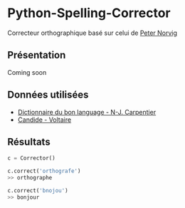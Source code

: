 # Python-Spelling-Corrector

Correcteur orthographique basé sur celui de [Peter Norvig](http://norvig.com/)

Présentation
------------

Coming soon

Données utilisées
-----------------

* [Dictionnaire du bon language - N-J. Carpentier](http://www.gutenberg.org/files/43926/43926-0.txt)
* [Candide - Voltaire](http://www.gutenberg.org/cache/epub/4650/pg4650.txt)

Résultats
---------
```python
c = Corrector()

c.correct('orthografe')
>> orthographe

c.correct('bnojou')
>> bonjour
```
